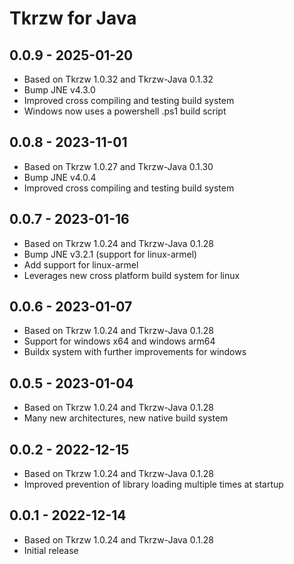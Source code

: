 # Tkrzw for Java

## 0.0.9 - 2025-01-20

 - Based on Tkrzw 1.0.32 and Tkrzw-Java 0.1.32
 - Bump JNE v4.3.0
 - Improved cross compiling and testing build system
 - Windows now uses a powershell .ps1 build script 

## 0.0.8 - 2023-11-01

 - Based on Tkrzw 1.0.27 and Tkrzw-Java 0.1.30
 - Bump JNE v4.0.4
 - Improved cross compiling and testing build system

## 0.0.7 - 2023-01-16
 - Based on Tkrzw 1.0.24 and Tkrzw-Java 0.1.28
 - Bump JNE v3.2.1 (support for linux-armel)
 - Add support for linux-armel
 - Leverages new cross platform build system for linux

## 0.0.6 - 2023-01-07
 - Based on Tkrzw 1.0.24 and Tkrzw-Java 0.1.28
 - Support for windows x64 and windows arm64
 - Buildx system with further improvements for windows

## 0.0.5 - 2023-01-04
 - Based on Tkrzw 1.0.24 and Tkrzw-Java 0.1.28
 - Many new architectures, new native build system

## 0.0.2 - 2022-12-15
 - Based on Tkrzw 1.0.24 and Tkrzw-Java 0.1.28
 - Improved prevention of library loading multiple times at startup

## 0.0.1 - 2022-12-14
 - Based on Tkrzw 1.0.24 and Tkrzw-Java 0.1.28
 - Initial release
